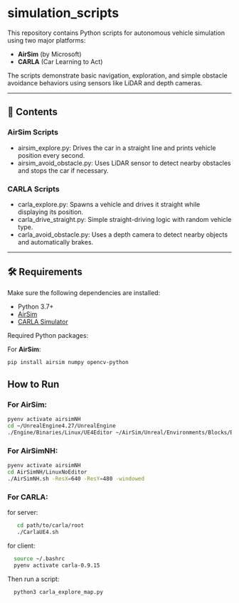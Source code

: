# simulation_scripts



This repository contains Python scripts for autonomous vehicle simulation using two major platforms:

- **AirSim** (by Microsoft)
- **CARLA** (Car Learning to Act)

The scripts demonstrate basic navigation, exploration, and simple obstacle avoidance behaviors using sensors like LiDAR and depth cameras.

---

## 📁 Contents

### AirSim Scripts
- airsim_explore.py: Drives the car in a straight line and prints vehicle position every second.
- airsim_avoid_obstacle.py: Uses LiDAR sensor to detect nearby obstacles and stops the car if necessary.

### CARLA Scripts
- carla_explore.py: Spawns a vehicle and drives it straight while displaying its position.
- carla_drive_straight.py: Simple straight-driving logic with random vehicle type.
- carla_avoid_obstacle.py: Uses a depth camera to detect nearby objects and automatically brakes.

---

## 🛠 Requirements

Make sure the following dependencies are installed:

- Python 3.7+
- [AirSim](https://github.com/microsoft/AirSim)
- [CARLA Simulator](https://carla.org/)

Required Python packages:

For **AirSim**:
 ```bash
pip install airsim numpy opencv-python
 ```
## How to Run
 
### For AirSim:
 ```bash
pyenv activate airsimNH
cd ~/UnrealEngine4.27/UnrealEngine 
./Engine/Binaries/Linux/UE4Editor ~/AirSim/Unreal/Environments/Blocks/Blocks.uproject
 ```

### For AirSimNH:
 ```bash
pyenv activate airsimNH
cd AirSimNH/LinuxNoEditor
./AirSimNH.sh -ResX=640 -ResY=480 -windowed
 ```

### For CARLA:

for server:
 ```bash
    cd path/to/carla/root
    ./CarlaUE4.sh
 ```
for client:
 ```bash
   source ~/.bashrc
   pyenv activate carla-0.9.15
 ```
Then run a script:
 ```bash
   python3 carla_explore_map.py
 ```

